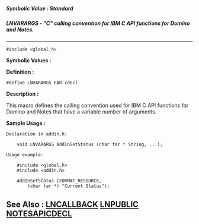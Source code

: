 ##### Symbolic Value : Standard
##### LNVARARGS - "C" calling convention for IBM C API functions for Domino and Notes.
---
```
#include <global.h>
```

**Symbolic Values :**



**Definition :**
```
#define LNVARARGS FAR cdecl
```

**Description :**

This macro defines the calling convention used for  IBM C API functions for Domino and Notes that have a variable number of arguments.


**Sample Usage :**
```
Declaration in addin.h:

    void LNVARARGS AddInSetStatus (char far * String, ...);

Usage example:

    #include <global.h>
    #include <addin.h>

    AddInSetStatus (FORMAT_RESOURCE,
        (char far *) "Current Status");
```

**See Also :**
[LNCALLBACK](/domino-c-api-docs/reference/Data/LNCALLBACK)
[LNPUBLIC](/domino-c-api-docs/reference/Symb/LNPUBLIC)
[NOTESAPICDECL](/domino-c-api-docs/reference/Data/NOTESAPICDECL)
---
